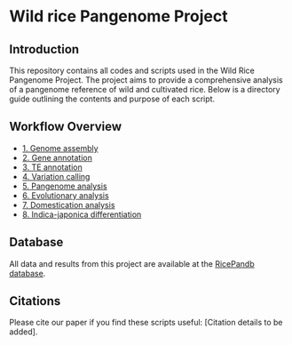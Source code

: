 # Wild rice Pangenome Project

## Introduction

This repository contains all codes and scripts used in the Wild Rice Pangenome Project. The project aims to provide a comprehensive analysis of a pangenome reference of wild and cultivated rice. Below is a directory guide outlining the contents and purpose of each script.

## Workflow Overview

- [1. Genome assembly](./1.%20Genome_assembly/README.md)
- [2. Gene annotation](./2.%20Gene_annotation/README.md)
- [3. TE annotation](./3.%20TE_annotation/README.md)
- [4. Variation calling](./4.%20Variation_calling/README.md)
- [5. Pangenome analysis](./5.%20Pangenome_analysis/README.md)
- [6. Evolutionary analysis](./6.%20Evolutionary_analysis/README.md)
- [7. Domestication analysis](./7.%20Domestication_analysis/README.md)
- [8. Indica-japonica differentiation](./8.%20Indica-japonica_differentiated/README.md)

## Database

All data and results from this project are available at the [RicePandb database](http://ricepandb.ncgr.ac.cn).

## Citations

Please cite our paper if you find these scripts useful: [Citation details to be added].
